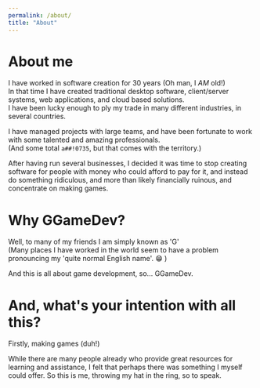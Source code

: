 ```yaml
---
permalink: /about/
title: "About"
---
```


# About me
I have worked in software creation for 30 years (Oh man, I *AM* old!)<br>
In that time I have created traditional desktop software, client/server systems, web applications, and cloud based solutions.<br>
I have been lucky enough to ply my trade in many different industries, in several countries.

I have managed projects with large teams, and have been fortunate to work with some talented and amazing professionals.<br>
(And some total `a##!0735`, but that comes with the territory.)

After having run several businesses, I decided it was time to stop creating software for people with money who could afford to pay for it, 
and instead do something ridiculous, and more than likely financially ruinous, and concentrate on making games.

# Why GGameDev?
Well, to many of my friends I am simply known as 'G'<br>
(Many places I have worked in the world seem to have a problem pronouncing my 'quite normal English name'. :grin: )

And this is all about game development, so... GGameDev.

# And, what's your intention with all this?
Firstly, making games (duh!)

While there are many people already who provide great resources for learning and assistance, 
I felt that perhaps there was something I myself could offer.
So this is me, throwing my hat in the ring, so to speak.

